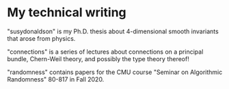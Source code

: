 # My technical writing

"susydonaldson" is my Ph.D. thesis about 4-dimensional smooth invariants that arose from physics.

"connections" is a series of lectures about connections on a principal bundle, Chern-Weil theory, and possibly the type theory thereof!

"randomness" contains papers for the CMU course "Seminar on Algorithmic Randomness" 80-817 in Fall 2020.
